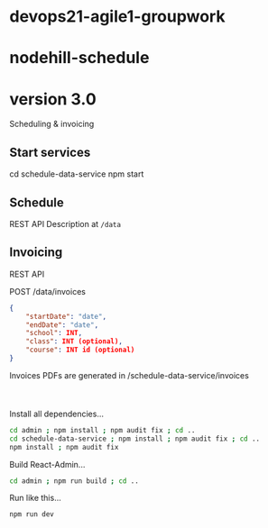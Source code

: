 # devops21-agile1-groupwork


# nodehill-schedule
# version 3.0
Scheduling & invoicing
## Start services
cd schedule-data-service
npm start 

## Schedule
REST API Description at `/data`


## Invoicing
REST API 

POST /data/invoices

```json
{
    "startDate": "date",
    "endDate": "date",
    "school": INT,
    "class": INT (optional),
    "course": INT id (optional)
}
```

Invoices PDFs are generated in /schedule-data-service/invoices<br>
<br>
<br>
<br>
Install all dependencies...
```bash
cd admin ; npm install ; npm audit fix ; cd ..
cd schedule-data-service ; npm install ; npm audit fix ; cd ..
npm install ; npm audit fix
```

Build React-Admin...
```bash
cd admin ; npm run build ; cd ..
```

Run like this...
```bash
npm run dev
```
